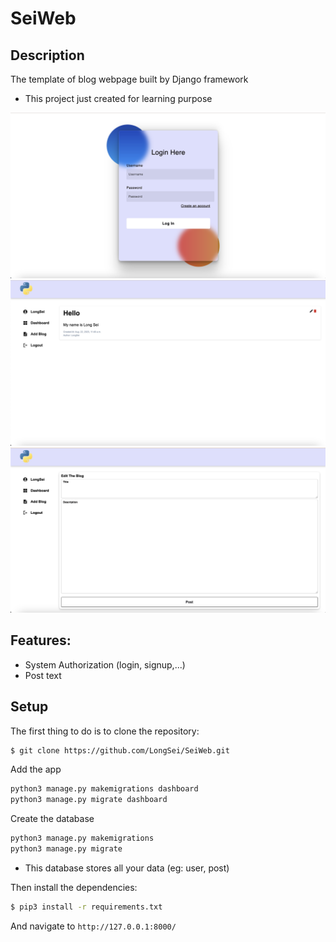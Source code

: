 # SeiWeb

## Description
The template of blog webpage built by Django framework
* This project just created for learning purpose

<img src="./img/loginSystem.png">
<img src="./img/Blog.png">
<img src="./img/postBlog.png">

## Features: 
- System Authorization (login, signup,...)
- Post text 

## Setup
The first thing to do is to clone the repository:

```sh
$ git clone https://github.com/LongSei/SeiWeb.git
```

Add the app 
```sh
python3 manage.py makemigrations dashboard 
python3 manage.py migrate dashboard
```

Create the database
```sh
python3 manage.py makemigrations
python3 manage.py migrate
```
* This database stores all your data (eg: user, post)

Then install the dependencies:

```sh
$ pip3 install -r requirements.txt
```

And navigate to `http://127.0.0.1:8000/`

